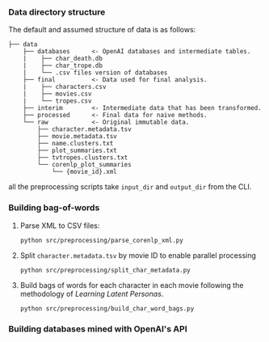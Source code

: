 ### Data directory structure

The default and assumed structure of data is as follows:
```
├── data
    ├── databases      <- OpenAI databases and intermediate tables.
    |    ├── char_death.db
    |    ├── char_trope.db
    |    └── .csv files version of databases
    ├── final          <- Data used for final analysis.
    |    ├── characters.csv
    |    ├── movies.csv
    |    └── tropes.csv
    ├── interim        <- Intermediate data that has been transformed.
    ├── processed      <- Final data for naive methods.
    └── raw            <- Original immutable data.
        ├── character.metadata.tsv
        ├── movie.metadata.tsv
        ├── name.clusters.txt
        ├── plot_summaries.txt
        ├── tvtropes.clusters.txt
        └── corenlp_plot_summaries
            └── {movie_id}.xml
```
all the preprocessing scripts take `input_dir` and `output_dir` from the CLI.

### Building bag-of-words

1. Parse XML to CSV files:
   ```
   python src/preprocessing/parse_corenlp_xml.py
   ```
2. Split `character.metadata.tsv` by movie ID to enable parallel processing
    ```
    python src/preprocessing/split_char_metadata.py
    ```
3. Build bags of words for each character in each movie following the methodology of *Learning Latent Personas*.
   ```
   python src/preprocessing/build_char_word_bags.py
   ```

### Building databases mined with OpenAI's API
